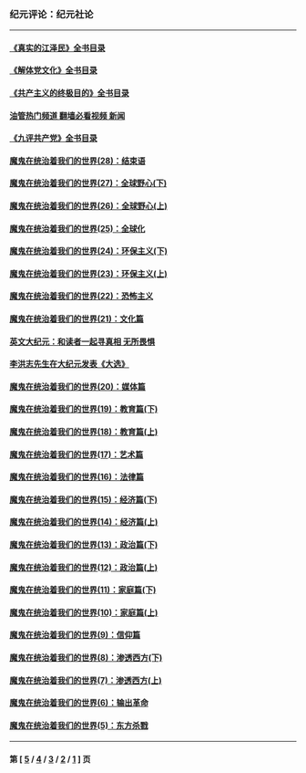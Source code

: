 ### 纪元评论：纪元社论
---
#### [《真实的江泽民》全书目录](../../pages/nsc422/n13721399.md?07070330) 
#### [《解体党文化》全书目录](../../pages/nsc422/n13721157.md?07070330) 
#### [《共产主义的终极目的》全书目录](../../pages/nsc422/n13721048.md?07070330) 
#### [油管热门频道 翻墙必看视频 新闻](ok?07070330)
#### [《九评共产党》全书目录](../../pages/nsc422/n13708085.md?07070330) 
#### [魔鬼在统治着我们的世界(28)：结束语](../../pages/nsc422/n10936246.md?07070330) 
#### [魔鬼在统治着我们的世界(27)：全球野心(下)](../../pages/nsc422/n10928319.md?07070330) 
#### [魔鬼在统治着我们的世界(26)：全球野心(上)](../../pages/nsc422/n10900318.md?07070330) 
#### [魔鬼在统治着我们的世界(25)：全球化](../../pages/nsc422/n10788205.md?07070330) 
#### [魔鬼在统治着我们的世界(24)：环保主义(下)](../../pages/nsc422/n10695307.md?07070330) 
#### [魔鬼在统治着我们的世界(23)：环保主义(上)](../../pages/nsc422/n10688613.md?07070330) 
#### [魔鬼在统治着我们的世界(22)：恐怖主义](../../pages/nsc422/n10614727.md?07070330) 
#### [魔鬼在统治着我们的世界(21)：文化篇](../../pages/nsc422/n10597706.md?07070330) 
#### [英文大纪元：和读者一起寻真相 无所畏惧](../../pages/nsc422/n12542027.md?07070330) 
#### [李洪志先生在大纪元发表《大选》](../../pages/nsc422/n12534746.md?07070330) 
#### [魔鬼在统治着我们的世界(20)：媒体篇](../../pages/nsc422/n10586579.md?07070330) 
#### [魔鬼在统治着我们的世界(19)：教育篇(下)](../../pages/nsc422/n10564808.md?07070330) 
#### [魔鬼在统治着我们的世界(18)：教育篇(上)](../../pages/nsc422/n10526970.md?07070330) 
#### [魔鬼在统治着我们的世界(17)：艺术篇](../../pages/nsc422/n10499093.md?07070330) 
#### [魔鬼在统治着我们的世界(16)：法律篇](../../pages/nsc422/n10485969.md?07070330) 
#### [魔鬼在统治着我们的世界(15)：经济篇(下)](../../pages/nsc422/n10469975.md?07070330) 
#### [魔鬼在统治着我们的世界(14)：经济篇(上)](../../pages/nsc422/n10457370.md?07070330) 
#### [魔鬼在统治着我们的世界(13)：政治篇(下)](../../pages/nsc422/n10448270.md?07070330) 
#### [魔鬼在统治着我们的世界(12)：政治篇(上)](../../pages/nsc422/n10444576.md?07070330) 
#### [魔鬼在统治着我们的世界(11)：家庭篇(下)](../../pages/nsc422/n10440961.md?07070330) 
#### [魔鬼在统治着我们的世界(10)：家庭篇(上)](../../pages/nsc422/n10435448.md?07070330) 
#### [魔鬼在统治着我们的世界(9)：信仰篇](../../pages/nsc422/n10432159.md?07070330) 
#### [魔鬼在统治着我们的世界(8)：渗透西方(下)](../../pages/nsc422/n10429603.md?07070330) 
#### [魔鬼在统治着我们的世界(7)：渗透西方(上)](../../pages/nsc422/n10426013.md?07070330) 
#### [魔鬼在统治着我们的世界(6)：输出革命](../../pages/nsc422/n10421536.md?07070330) 
#### [魔鬼在统治着我们的世界(5)：东方杀戮](../../pages/nsc422/n10417707.md?07070330) 

---
#### 第 [ [5](./5.md?07070330) / [4](./4.md?07070330) / [3](./3.md?07070330) / [2](./2.md?07070330) / [1](./1.md?07070330) ] 页
